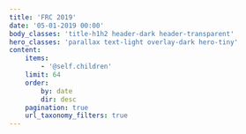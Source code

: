 ```yaml
---
title: 'FRC 2019'
date: '05-01-2019 00:00'
body_classes: 'title-h1h2 header-dark header-transparent'
hero_classes: 'parallax text-light overlay-dark hero-tiny'
content:
    items:
        - '@self.children'
    limit: 64
    order:
        by: date
        dir: desc
    pagination: true
    url_taxonomy_filters: true
---
```


